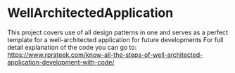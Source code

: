 # WellArchitectedApplication
This project covers use of all design patterns in one and serves as a perfect template for a well-architected application for future developments
For full detail explanation of the code you can go to: 
https://www.rprateek.com/know-all-the-steps-of-well-architected-application-development-with-code/
